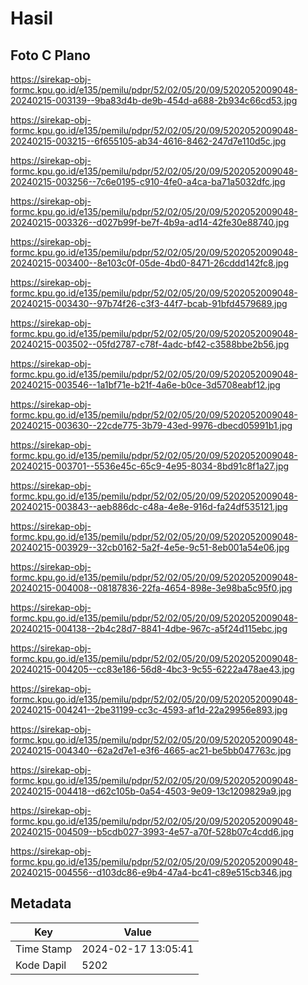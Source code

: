 # Hasil

## Foto C Plano

https://sirekap-obj-formc.kpu.go.id/e135/pemilu/pdpr/52/02/05/20/09/5202052009048-20240215-003139--9ba83d4b-de9b-454d-a688-2b934c66cd53.jpg

https://sirekap-obj-formc.kpu.go.id/e135/pemilu/pdpr/52/02/05/20/09/5202052009048-20240215-003215--6f655105-ab34-4616-8462-247d7e110d5c.jpg

https://sirekap-obj-formc.kpu.go.id/e135/pemilu/pdpr/52/02/05/20/09/5202052009048-20240215-003256--7c6e0195-c910-4fe0-a4ca-ba71a5032dfc.jpg

https://sirekap-obj-formc.kpu.go.id/e135/pemilu/pdpr/52/02/05/20/09/5202052009048-20240215-003326--d027b99f-be7f-4b9a-ad14-42fe30e88740.jpg

https://sirekap-obj-formc.kpu.go.id/e135/pemilu/pdpr/52/02/05/20/09/5202052009048-20240215-003400--8e103c0f-05de-4bd0-8471-26cddd142fc8.jpg

https://sirekap-obj-formc.kpu.go.id/e135/pemilu/pdpr/52/02/05/20/09/5202052009048-20240215-003430--97b74f26-c3f3-44f7-bcab-91bfd4579689.jpg

https://sirekap-obj-formc.kpu.go.id/e135/pemilu/pdpr/52/02/05/20/09/5202052009048-20240215-003502--05fd2787-c78f-4adc-bf42-c3588bbe2b56.jpg

https://sirekap-obj-formc.kpu.go.id/e135/pemilu/pdpr/52/02/05/20/09/5202052009048-20240215-003546--1a1bf71e-b21f-4a6e-b0ce-3d5708eabf12.jpg

https://sirekap-obj-formc.kpu.go.id/e135/pemilu/pdpr/52/02/05/20/09/5202052009048-20240215-003630--22cde775-3b79-43ed-9976-dbecd05991b1.jpg

https://sirekap-obj-formc.kpu.go.id/e135/pemilu/pdpr/52/02/05/20/09/5202052009048-20240215-003701--5536e45c-65c9-4e95-8034-8bd91c8f1a27.jpg

https://sirekap-obj-formc.kpu.go.id/e135/pemilu/pdpr/52/02/05/20/09/5202052009048-20240215-003843--aeb886dc-c48a-4e8e-916d-fa24df535121.jpg

https://sirekap-obj-formc.kpu.go.id/e135/pemilu/pdpr/52/02/05/20/09/5202052009048-20240215-003929--32cb0162-5a2f-4e5e-9c51-8eb001a54e06.jpg

https://sirekap-obj-formc.kpu.go.id/e135/pemilu/pdpr/52/02/05/20/09/5202052009048-20240215-004008--08187836-22fa-4654-898e-3e98ba5c95f0.jpg

https://sirekap-obj-formc.kpu.go.id/e135/pemilu/pdpr/52/02/05/20/09/5202052009048-20240215-004138--2b4c28d7-8841-4dbe-967c-a5f24d115ebc.jpg

https://sirekap-obj-formc.kpu.go.id/e135/pemilu/pdpr/52/02/05/20/09/5202052009048-20240215-004205--cc83e186-56d8-4bc3-9c55-6222a478ae43.jpg

https://sirekap-obj-formc.kpu.go.id/e135/pemilu/pdpr/52/02/05/20/09/5202052009048-20240215-004241--2be31199-cc3c-4593-af1d-22a29956e893.jpg

https://sirekap-obj-formc.kpu.go.id/e135/pemilu/pdpr/52/02/05/20/09/5202052009048-20240215-004340--62a2d7e1-e3f6-4665-ac21-be5bb047763c.jpg

https://sirekap-obj-formc.kpu.go.id/e135/pemilu/pdpr/52/02/05/20/09/5202052009048-20240215-004418--d62c105b-0a54-4503-9e09-13c1209829a9.jpg

https://sirekap-obj-formc.kpu.go.id/e135/pemilu/pdpr/52/02/05/20/09/5202052009048-20240215-004509--b5cdb027-3993-4e57-a70f-528b07c4cdd6.jpg

https://sirekap-obj-formc.kpu.go.id/e135/pemilu/pdpr/52/02/05/20/09/5202052009048-20240215-004556--d103dc86-e9b4-47a4-bc41-c89e515cb346.jpg


## Metadata

| Key        | Value               |
| ---------- | ------------------- |
| Time Stamp | 2024-02-17 13:05:41 |
| Kode Dapil | 5202                |



